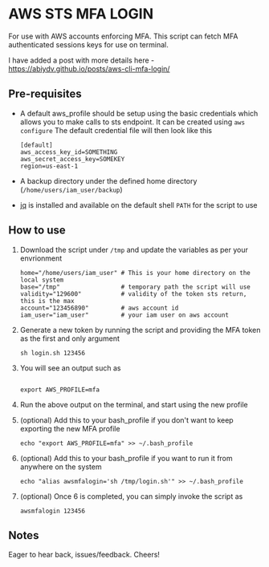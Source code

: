 
# AWS STS MFA LOGIN

For use with AWS accounts enforcing MFA. This script can fetch MFA authenticated sessions keys for use on terminal.

I have added a post with more details here - https://abiydv.github.io/posts/aws-cli-mfa-login/

## Pre-requisites

- A default aws_profile should be setup using the basic credentials which allows you to make calls to sts endpoint. It can be created using `aws configure`
The default credential file will then look like this 
    ```
    [default]
    aws_access_key_id=SOMETHING
    aws_secret_access_key=SOMEKEY
    region=us-east-1

    ```

- A backup directory under the defined home directory (`/home/users/iam_user/backup`)

- [jq](https://github.com/stedolan/jq) is installed and available on the default shell `PATH` for the script to use


## How to use

1. Download the script under `/tmp` and update the variables as per your envrionment
    ```
    home="/home/users/iam_user" # This is your home directory on the local system
    base="/tmp"                 # temporary path the script will use
    validity="129600"           # validity of the token sts return, this is the max
    account="123456890"         # aws account id
    iam_user="iam_user"         # your iam user on aws account
    ```

2. Generate a new token by running the script and providing the MFA token as the first and only argument
    ```
    sh login.sh 123456
    ```

3. You will see an output such as 
    ```
    
    export AWS_PROFILE=mfa
    ```

4. Run the above output on the terminal, and start using the new profile
5. (optional) Add this to your bash_profile if you don't want to keep exporting the new MFA profile
   ```
   echo "export AWS_PROFILE=mfa" >> ~/.bash_profile
   ```
6. (optional) Add this to your bash_profile if you want to run it from anywhere on the system
   ```
   echo "alias awsmfalogin='sh /tmp/login.sh'" >> ~/.bash_profile
   ```
7. (optional) Once 6 is completed, you can simply invoke the script as
   ```
   awsmfalogin 123456 
   ```

## Notes
Eager to hear back, issues/feedback. Cheers!
